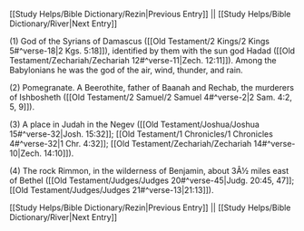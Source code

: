 [[Study Helps/Bible Dictionary/Rezin|Previous Entry]]  ||  [[Study Helps/Bible Dictionary/River|Next Entry]]

 (1) God of the Syrians of Damascus ([[Old Testament/2 Kings/2 Kings 5#^verse-18|2 Kgs. 5:18]]), identified by them with the sun god Hadad ([[Old Testament/Zechariah/Zechariah 12#^verse-11|Zech. 12:11]]). Among the Babylonians he was the god of the air, wind, thunder, and rain.

 (2) Pomegranate. A Beerothite, father of Baanah and Rechab, the murderers of Ishbosheth ([[Old Testament/2 Samuel/2 Samuel 4#^verse-2|2 Sam. 4:2, 5, 9]]).

 (3) A place in Judah in the Negev ([[Old Testament/Joshua/Joshua 15#^verse-32|Josh. 15:32]]; [[Old Testament/1 Chronicles/1 Chronicles 4#^verse-32|1 Chr. 4:32]]; [[Old Testament/Zechariah/Zechariah 14#^verse-10|Zech. 14:10]]).

 (4) The rock Rimmon, in the wilderness of Benjamin, about 3Â½ miles east of Bethel ([[Old Testament/Judges/Judges 20#^verse-45|Judg. 20:45, 47]]; [[Old Testament/Judges/Judges 21#^verse-13|21:13]]).

[[Study Helps/Bible Dictionary/Rezin|Previous Entry]]  ||  [[Study Helps/Bible Dictionary/River|Next Entry]]